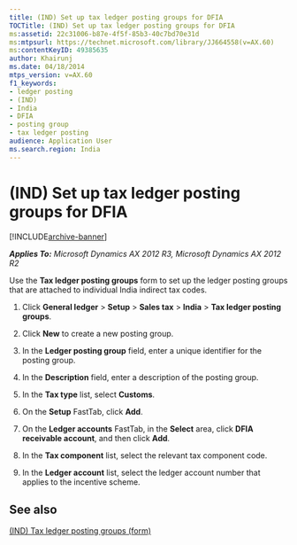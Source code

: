 ```yaml
---
title: (IND) Set up tax ledger posting groups for DFIA
TOCTitle: (IND) Set up tax ledger posting groups for DFIA
ms:assetid: 22c31006-b87e-4f5f-85b3-40c7bd70e31d
ms:mtpsurl: https://technet.microsoft.com/library/JJ664558(v=AX.60)
ms:contentKeyID: 49385635
author: Khairunj
ms.date: 04/18/2014
mtps_version: v=AX.60
f1_keywords:
- ledger posting
- (IND)
- India
- DFIA
- posting group
- tax ledger posting
audience: Application User
ms.search.region: India
---
```


# (IND) Set up tax ledger posting groups for DFIA 


[!INCLUDE[archive-banner](includes/archive-banner.md)]


_**Applies To:** Microsoft Dynamics AX 2012 R3, Microsoft Dynamics AX 2012 R2_

Use the **Tax ledger posting groups** form to set up the ledger posting groups that are attached to individual India indirect tax codes.

1.  Click **General ledger** \> **Setup** \> **Sales tax** \> **India** \> **Tax ledger posting groups**.

2.  Click **New** to create a new posting group.

3.  In the **Ledger posting group** field, enter a unique identifier for the posting group.

4.  In the **Description** field, enter a description of the posting group.

5.  In the **Tax type** list, select **Customs**.

6.  On the **Setup** FastTab, click **Add**.

7.  On the **Ledger accounts** FastTab, in the **Select** area, click **DFIA receivable account**, and then click **Add**.

8.  In the **Tax component** list, select the relevant tax component code.

9.  In the **Ledger account** list, select the ledger account number that applies to the incentive scheme.

## See also

[(IND) Tax ledger posting groups (form)](https://technet.microsoft.com/library/jj664546\(v=ax.60\))

  


